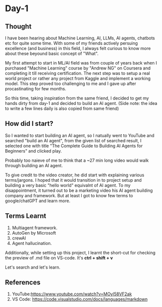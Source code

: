 # Day-1

## Thought

I have been hearing about Machine Learning, AI, LLMs, AI agents, chatbots etc for quite some time. With some of my friends actively persuing excellence (and business) in this field, I always felt curious to know more about these beyound basic concept of "What".

My first attempt to start in ML/AI field was from couple of years back when I purchased "Machine Learning" course by "Andrew NG" on Coursera and completing it till receiving certification. The next step was to setup a real world project or rather any project from Kaggle and implement a working model. This step proved too challenging to me and I gave up after procastinating for few months.

So this time, taking inspiration from the same friend, I decided to get my hands dirty from day-1 and decided to build an AI agent.
(Side note: the idea to write a few lines daily is also copied from same friend)

## How did I start?

So I wanted to start building an AI agent, so I natually went to YouTube and searched "build an AI agent", from the given list of searched result, I selected one with title "The Complete Guide to Building AI Agents for Beginners" and clicked play.

Probably too naieve of me to think that a ~27 min long video would walk through building an AI agent.

To give credit to the video creator, he did start with explaining various terms/jargons. I hoped that it would transition in to project setup and building a very basic "hello world" equivalnt of AI agent. To my disappointment, it turned out to be a marketing video his AI agent building company and framework.
But at least I got to know few terms to google/chatGPT and learn more.

## Terms Learnt

1. Multiagent framework.
2. AutoGen by Microsoft
3. crewAI
4. Agent hallucination.

Additionally, while setting up this project, I learnt the short-cut for checking the preview of .md file on VS-code. It's **ctrl + shift + v**

Let's search and let's learn.

## References

1. YouTube:https://www.youtube.com/watch?v=MOyl58VF2ak
2. VS Code: https://code.visualstudio.com/docs/languages/markdown
